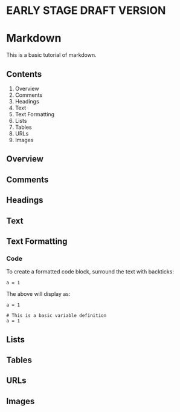 <!-- basic tuturial on markdown -->
# EARLY STAGE DRAFT VERSION

# Markdown

This is a basic tutorial of markdown.

## Contents

1. Overview
2. Comments
3. Headings
4. Text
5. Text Formatting
6. Lists
7. Tables
8. URLs
9. Images

## Overview



## Comments



## Headings



## Text



## Text Formatting

### Code

To create a formatted code block, surround the text with backticks:

``a = 1``

The above will display as:

`a = 1`

```
# This is a basic variable definition
a = 1
```

## Lists



## Tables



## URLs



## Images



